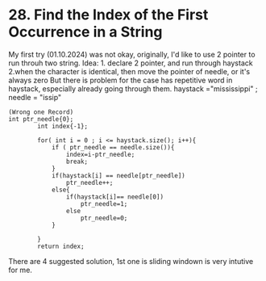 # 28. Find the Index of the First Occurrence in a String
My first try (01.10.2024) was not okay, originally, I'd like to use 2 pointer to run throuh two string.
Idea: 1. declare 2 pointer, and run through haystack 
      2.when the character is identical, then move the pointer of needle, or it's always zero
But there is problem for the case has repetitive word in haystack, especially already going through them.
haystack ="mississippi" ; needle = "issip"

```
(Wrong one Record)
int ptr_needle{0};
        int index{-1};

        for( int i = 0 ; i <= haystack.size(); i++){
            if ( ptr_needle == needle.size()){
                index=i-ptr_needle;
                break;
            }
            if(haystack[i] == needle[ptr_needle])
                ptr_needle++;
            else{
                if(haystack[i]== needle[0])
                    ptr_needle=1;
                else 
                    ptr_needle=0;
            }
                
        }
        return index;
```

There are 4 suggested solution, 1st one is sliding windown is very intutive for me.